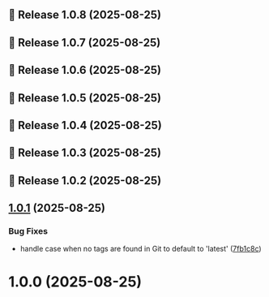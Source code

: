 ## 🚀 Release 1.0.8 (2025-08-25)

## 🚀 Release 1.0.7 (2025-08-25)

## 🚀 Release 1.0.6 (2025-08-25)

## 🚀 Release 1.0.5 (2025-08-25)

## 🚀 Release 1.0.4 (2025-08-25)

## 🚀 Release 1.0.3 (2025-08-25)

## 🚀 Release 1.0.2 (2025-08-25)

## [1.0.1](https://github.com/Paul1404/GitBridge/compare/v1.0.0...v1.0.1) (2025-08-25)


### Bug Fixes

* handle case when no tags are found in Git to default to 'latest' ([7fb1c8c](https://github.com/Paul1404/GitBridge/commit/7fb1c8c301b9e47643f599939cc6f137798b0d64))

# 1.0.0 (2025-08-25)
